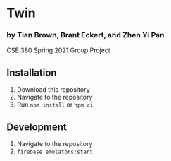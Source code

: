 # Twin

### by Tian Brown, Brant Eckert, and Zhen Yi Pan

CSE 380 Spring 2021 Group Project

## Installation

1. Download this repository
2. Navigate to the repository
3. Run `npm install` or `npm ci`

## Development

1. Navigate to the repository
2. `firebase emulators:start`
